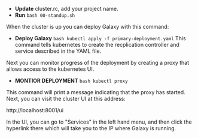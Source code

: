 * **Update** cluster.rc, add your project name.
* **Run** `bash 00-standup.sh`

When the cluster is up you can deploy Galaxy with this command:
* **Deploy Galaxy** `bash kubectl apply -f primary-deployment.yaml`
This command tells kubernetes to create the recplication controller and service described in the YAML file.

Next you can monitor progress of the deployment by creating a proxy that allows access to the kubernetes UI.
* **MONTIOR DEPLOYMENT** `bash kubectl proxy`

This command will print a message indicating that the proxy has started.  Next, you can visit the cluster UI at this address:

http://localhost:8001/ui

In the UI, you can go to "Services" in the left hand menu, and then click the hyperlink there which will take you to the IP where Galaxy is running.
